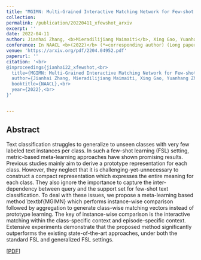 ```yaml
---
title: "MGIMN: Multi-Grained Interactive Matching Network for Few-shot Text Classification"
collection: 
permalink: /publication/20220411_xfewshot_arxiv
excerpt: ''
date: 2022-04-11
author: Jianhai Zhang, <b>Mieradilijiang Maimaiti</b>, Xing Gao, Yuanhang Zheng, and Ji Zhang*
conference: In NAACL <b>(2022)</b> (*=corresponding author) (Long paper, poster)
venue: 'https://arxiv.org/pdf/2204.04952.pdf'
paperurl: ''
citation: '<br>
@inproceedings{jianhai22_xfewshot,<br>
  title={MGIMN: Multi-Grained Interactive Matching Network for Few-shot Text Classification},<br>
  author={Jianhai Zhang, Mieradilijiang Maimaiti, Xing Gao, Yuanhang Zheng, and Ji Zhang},<br>
  booktitle={NAACL},<br>
  year={2022},<br>
}'


---
```

<h2><strong>Abstract</strong></h2>
Text classification struggles to generalize to unseen classes with very few labeled text instances per class.
In such a few-shot learning (FSL) setting, metric-based meta-learning approaches have shown promising results. 
Previous studies mainly aim to derive a prototype representation for each class.
However, they neglect that it is challenging-yet-unnecessary to construct a compact representation which expresses the entire meaning for each class.
They also ignore the importance to capture the inter-dependency between query and the support set for few-shot text classification. 
To deal with these issues, we propose a meta-learning based method \textbf{MGIMN} which performs instance-wise comparison followed by aggregation to generate class-wise matching vectors instead of prototype learning.
The key of instance-wise comparison is the interactive matching within the class-specific context and episode-specific context. 
Extensive experiments demonstrate that the proposed method significantly outperforms the existing state-of-the-art approaches, under both the standard FSL and generalized FSL settings.

\[[PDF](https://arxiv.org/pdf/2204.04952.pdf)\]  



